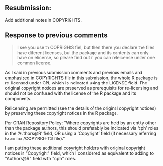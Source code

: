 
## Resubmission:

Add additional notes in COPYRIGHTS.

## Response to previous comments

> I see you use th COPRIGHtS fiel, but then there you declare the files have diferent licenses, but the package and its contents can only have on elicense, so please find out if you can releicense under one common license.

As I said in previous submission comments and previous emails and emphasized in COPYRIGHTS file in this submission, the whole R package is re-licensed under GPL which is indicated using the LICENSE field. The original copyright notices are preserved as prerequisite for re-licensing and should not be confused with the license of the R package and its components.

Relicensing are permitted (see the details of the original copyright notices) by preserving
these copyright notices in the R package.

Per CRAN Repository Policy:
"Where copyrights are held by an entity other than the package authors, this 
should preferably be indicated via ‘cph’ roles in the ‘Authors@R’ field, OR 
using a ‘Copyright’ field (if necessary referring to an inst/COPYRIGHTS 
file)."

I am putting these additional copyright holders with original copyright notices in "Copyright" field, which I considered as equivalent to adding to "Authors@R" field with "cph" roles.
